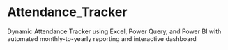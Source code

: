 # Attendance_Tracker
Dynamic Attendance Tracker using Excel, Power Query, and Power BI with automated monthly-to-yearly reporting and interactive dashboard
